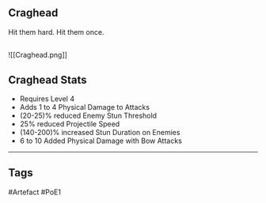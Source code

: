 ## Craghead
Hit them hard. Hit them once.
##
![[Craghead.png]]
## Craghead Stats
- Requires Level 4
- Adds 1 to 4 Physical Damage to Attacks
- (20-25)% reduced Enemy Stun Threshold
- 25% reduced Projectile Speed
- (140-200)% increased Stun Duration on Enemies
- 6 to 10 Added Physical Damage with Bow Attacks


---
## Tags
#Artefact
#PoE1
